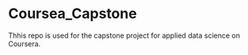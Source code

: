 # Coursea_Capstone

Thhis repo is used for the capstone project for applied data science on Coursera.
